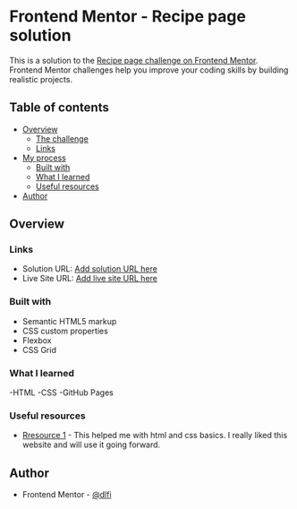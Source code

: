 # Frontend Mentor - Recipe page solution

This is a solution to the [Recipe page challenge on Frontend Mentor](https://www.frontendmentor.io/challenges/recipe-page-KiTsR8QQKm). Frontend Mentor challenges help you improve your coding skills by building realistic projects. 

## Table of contents

- [Overview](#overview)
  - [The challenge](#the-challenge)
  - [Links](#links)
- [My process](#my-process)
  - [Built with](#built-with)
  - [What I learned](#what-i-learned)
  - [Useful resources](#useful-resources)
- [Author](#author)

## Overview

### Links

- Solution URL: [Add solution URL here](https://your-solution-url.com)
- Live Site URL: [Add live site URL here](https://your-live-site-url.com)


### Built with

- Semantic HTML5 markup
- CSS custom properties
- Flexbox
- CSS Grid

### What I learned

-HTML
-CSS
-GitHub Pages

### Useful resources

- [Rresource 1](https://www.w3schools.com/html/html5_syntax.asp) - This helped me with html and css basics. I really liked this website and will use it going forward.

## Author

- Frontend Mentor - [@dlfi](https://www.frontendmentor.io/profile/dlfi)